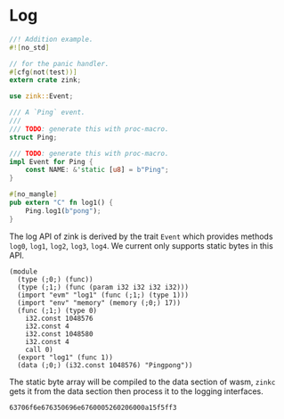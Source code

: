 # Log

```rust
//! Addition example.
#![no_std]

// for the panic handler.
#[cfg(not(test))]
extern crate zink;

use zink::Event;

/// A `Ping` event.
///
/// TODO: generate this with proc-macro.
struct Ping;

/// TODO: generate this with proc-macro.
impl Event for Ping {
    const NAME: &'static [u8] = b"Ping";
}

#[no_mangle]
pub extern "C" fn log1() {
    Ping.log1(b"pong");
}
```

The log API of zink is derived by the trait `Event` which provides methods
`log0`, `log1`, `log2`, `log3`, `log4`. We current only supports static
bytes in this API.

```wasm
(module
  (type (;0;) (func))
  (type (;1;) (func (param i32 i32 i32 i32)))
  (import "evm" "log1" (func (;1;) (type 1)))
  (import "env" "memory" (memory (;0;) 17))
  (func (;1;) (type 0)
    i32.const 1048576
    i32.const 4
    i32.const 1048580
    i32.const 4
    call 0)
  (export "log1" (func 1))
  (data (;0;) (i32.const 1048576) "Pingpong"))
```

The static byte array will be compiled to the data section of wasm, `zinkc`
gets it from the data section then process it to the logging interfaces.

```
63706f6e676350696e6760005260206000a15f5ff3
```
